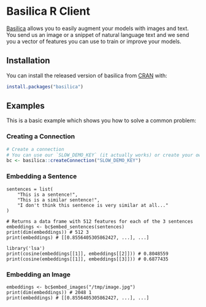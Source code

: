 # Basilica R Client

[Basilica](www.basilica.ai) allows you to easily augment your models with images and text. You send
us an image or a snippet of natural language text and we send you a vector of
features you can use to train or improve your models.

## Installation

You can install the released version of basilica from [CRAN](https://CRAN.R-project.org) with:

``` r
install.packages("basilica")
```

## Examples

This is a basic example which shows you how to solve a common problem:

### Creating a Connection

``` r
# Create a connection
# You can use our `SLOW_DEMO_KEY` (it actually works) or create your own at basilica.ai
bc <- basilica::createConnection("SLOW_DEMO_KEY")
```

### Embedding a Sentence

```
sentences = list(
    "This is a sentence!",
    "This is a similar sentence!",
    "I don't think this sentence is very similar at all..."
)

# Returns a data frame with 512 features for each of the 3 sentences
embeddings <- bc$embed_sentences(sentences)
print(dim(embeddings)) # 512 3
print(embeddings) # [[0.8556405305862427, ...], ...]

library('lsa')
print(cosine(embeddings[[1]], embeddings[[2]])) # 0.8048559
print(cosine(embeddings[[1]], embeddings[[3]])) # 0.6877435
```

### Embedding an Image

```
embeddings <- bc$embed_images("/tmp/image.jpg")
print(dim(embeddings)) # 2048 1
print(embeddings) # [[0.8556405305862427, ...], ...]
```
